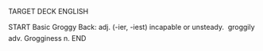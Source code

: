 TARGET DECK
ENGLISH

START
Basic
Groggy
Back: adj. (-ier, -iest) incapable or unsteady.  groggily adv. Grogginess n.
END
